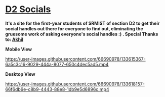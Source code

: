<h1><a href="https://d2socials.herokuapp.com">D2 Socials</a></h1>

**It's a site for the first-year students of SRMIST of section D2 to
get their social handles out there for everyone to find out,
eliminating the gruesome work of asking everyone's social handles :)
. Special Thanks to: <a href="https://github.com/Rajaniraiyn">Akhil</a>**


**Mobile View**

https://user-images.githubusercontent.com/66690978/133615367-6a5c3c16-9029-444a-8077-650c4dec5ad5.mp4

**Desktop View**

https://user-images.githubusercontent.com/66690978/133618157-66f6db6e-c8b9-4443-88e8-1db9e5d6896c.mp4
